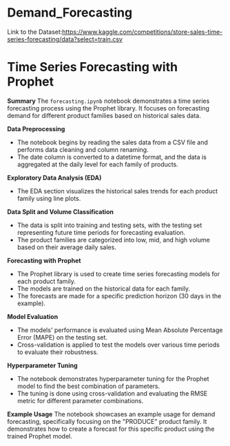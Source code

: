# Demand_Forecasting
Link to the Dataset:https://www.kaggle.com/competitions/store-sales-time-series-forecasting/data?select=train.csv

# Time Series Forecasting with Prophet

**Summary**
The `forecasting.ipynb` notebook demonstrates a time series forecasting process using the Prophet library. It focuses on forecasting demand for different product families based on historical sales data.

**Data Preprocessing**
- The notebook begins by reading the sales data from a CSV file and performs data cleaning and column renaming.
- The date column is converted to a datetime format, and the data is aggregated at the daily level for each family of products.

**Exploratory Data Analysis (EDA)**
- The EDA section visualizes the historical sales trends for each product family using line plots.

**Data Split and Volume Classification**
- The data is split into training and testing sets, with the testing set representing future time periods for forecasting evaluation.
- The product families are categorized into low, mid, and high volume based on their average daily sales.

**Forecasting with Prophet**
- The Prophet library is used to create time series forecasting models for each product family.
- The models are trained on the historical data for each family.
- The forecasts are made for a specific prediction horizon (30 days in the example).

**Model Evaluation**
- The models' performance is evaluated using Mean Absolute Percentage Error (MAPE) on the testing set.
- Cross-validation is applied to test the models over various time periods to evaluate their robustness.

**Hyperparameter Tuning**
- The notebook demonstrates hyperparameter tuning for the Prophet model to find the best combination of parameters.
- The tuning is done using cross-validation and evaluating the RMSE metric for different parameter combinations.

**Example Usage**
The notebook showcases an example usage for demand forecasting, specifically focusing on the "PRODUCE" product family. It demonstrates how to create a forecast for this specific product using the trained Prophet model.

